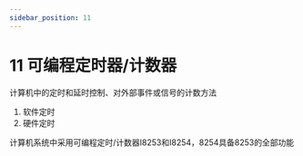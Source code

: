 ```yaml
---
sidebar_position: 11
---
```


# 11 可编程定时器/计数器

计算机中的定时和延时控制、对外部事件或信号的计数方法

1. 软件定时
2. 硬件定时

计算机系统中采用可编程定时/计数器I8253和I8254，8254具备8253的全部功能
